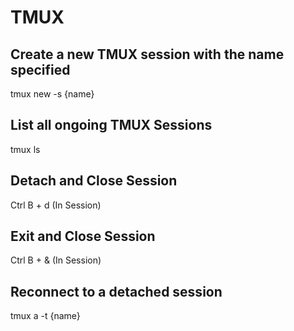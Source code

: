 # TMUX

## Create a new TMUX session with the name specified
tmux new -s {name}

## List all ongoing TMUX Sessions
tmux ls

## Detach and Close Session
Ctrl B + d (In Session)

## Exit and Close Session
Ctrl B + & (In Session)

## Reconnect to a detached session
tmux a -t {name}